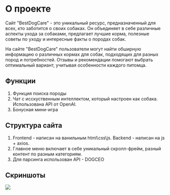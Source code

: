 # О проекте

Сайт "BestDogCare" - это уникальный ресурс, предназначенный для всех, кто заботится о своих собаках. Он объединяет в себе различные аспекты ухода за собаками, предлагает лучшие корма, полезные советы по уходу и интересные факты о породах собак.

На сайте "BestDogCare" пользователи могут найти обширную информацию о различных кормах для собак, подходящих для разных пород и потребностей. Отзывы и рекомендации помогают выбрать оптимальный вариант, учитывая особенности каждого питомца.

## Функции
1) Функция поиска породы
2) Чат с исскуственным интеллектом, который настроен как собака. Использована API от OpenAI.
3) Бонусная мини-игра

## Структура сайта
1) Frontend - написан на ванильным html\css\js. Backend - написан на js + axios.
2) Главное меню включает в себе уникальный скролл-фрейм, разный контент по разным категориям.
3) Для парсинга использован API - DOGCEO

## Скриншоты
![](https://github.com/Bwe0123/nfactask2024/edit/main/)
